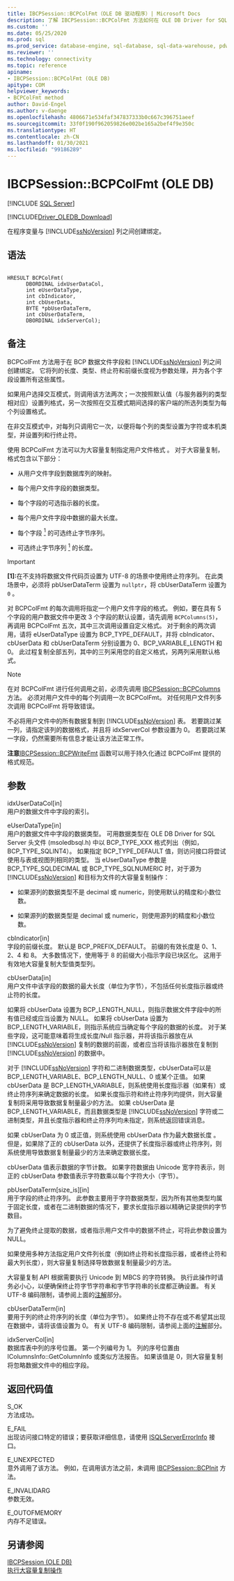 ```yaml
---
title: IBCPSession::BCPColFmt（OLE DB 驱动程序）| Microsoft Docs
description: 了解 IBCPSession::BCPColFmt 方法如何在 OLE DB Driver for SQL Server 中的程序变量和 SQL Server 列之间创建绑定。
ms.custom: ''
ms.date: 05/25/2020
ms.prod: sql
ms.prod_service: database-engine, sql-database, sql-data-warehouse, pdw
ms.reviewer: ''
ms.technology: connectivity
ms.topic: reference
apiname:
- IBCPSession::BCPColFmt (OLE DB)
apitype: COM
helpviewer_keywords:
- BCPColFmt method
author: David-Engel
ms.author: v-daenge
ms.openlocfilehash: 4806671e534faf347837333b0c667c396751aeef
ms.sourcegitcommit: 33f0f190f962059826e002be165a2bef4f9e350c
ms.translationtype: HT
ms.contentlocale: zh-CN
ms.lasthandoff: 01/30/2021
ms.locfileid: "99186289"
---
```

# <a name="ibcpsessionbcpcolfmt-ole-db"></a>IBCPSession::BCPColFmt (OLE DB)
[!INCLUDE [SQL Server](../../../includes/applies-to-version/sql-asdb-asdbmi-asa-pdw.md)]

[!INCLUDE[Driver_OLEDB_Download](../../../includes/driver_oledb_download.md)]

  在程序变量与 [!INCLUDE[ssNoVersion](../../../includes/ssnoversion-md.md)] 列之间创建绑定。  
  
## <a name="syntax"></a>语法  
  
```  
  
HRESULT BCPColFmt(   
      DBORDINAL idxUserDataCol,  
      int eUserDataType,  
      int cbIndicator,  
      int cbUserData,  
      BYTE *pbUserDataTerm,  
      int cbUserDataTerm,  
      DBORDINAL idxServerCol);  
```  
  
## <a name="remarks"></a>备注  
 BCPColFmt 方法用于在 BCP 数据文件字段和 [!INCLUDE[ssNoVersion](../../../includes/ssnoversion-md.md)] 列之间创建绑定。 它将列的长度、类型、终止符和前缀长度视为参数处理，并为各个字段设置所有这些属性。  
  
 如果用户选择交互模式，则调用该方法两次；一次按照默认值（与服务器列的类型相对应）设置列格式，另一次按照在交互模式期间选择的客户端的所选列类型为每个列设置格式。  
  
 在非交互模式中，对每列只调用它一次，以便将每个列的类型设置为字符或本机类型，并设置列和行终止符。  
  
 使用 BCPColFmt 方法可以为大容量复制指定用户文件格式  。 对于大容量复制，格式包含以下部分：  
  
-   从用户文件字段到数据库列的映射。  
  
-   每个用户文件字段的数据类型。  
  
-   每个字段的可选指示器的长度。  
  
-   每个用户文件字段中数据的最大长度。  
  
-   每个字段 <a href="#terminator_note"><sup>1</sup></a> 的可选终止字节序列。  
  
-   可选终止字节序列 <a href="#terminator_note"><sup>1</sup></a> 的长度。  
  

> [!IMPORTANT]
> <b id="terminator_note">[1]:</b>在不支持将数据文件代码页设置为 UTF-8 的场景中使用终止符序列。 在此类场景中，必须将 pbUserDataTerm 设置为 `nullptr`，将 cbUserDataTerm 设置为 `0` 。

 对 BCPColFmt 的每次调用将指定一个用户文件字段的格式。 例如，要在具有 5 个字段的用户数据文件中更改 3 个字段的默认设置，请先调用 `BCPColumns(5)`，再调用 BCPColFmt 五次，其中三次调用设置自定义格式。 对于剩余的两次调用，请将 eUserDataType 设置为 BCP_TYPE_DEFAULT，并将 cbIndicator、cbUserData 和 cbUserDataTerm 分别设置为 0、BCP_VARIABLE_LENGTH 和 0。 此过程复制全部五列，其中的三列采用您的自定义格式，另两列采用默认格式。  
  
> [!NOTE]  
>  在对 BCPColFmt 进行任何调用之前，必须先调用 [IBCPSession::BCPColumns](../../oledb/ole-db-interfaces/ibcpsession-bcpcolumns-ole-db.md) 方法。 必须对用户文件中的每个列调用一次 BCPColFmt。 对任何用户文件列多次调用 BCPColFmt 将导致错误。  
  
 不必将用户文件中的所有数据复制到 [!INCLUDE[ssNoVersion](../../../includes/ssnoversion-md.md)] 表。 若要跳过某一列，请指定该列的数据格式，并且将 idxServerCol 参数设置为 0。 若要跳过某一字段，仍然需要所有信息才能让该方法正常工作。  
  
 **注意**[IBCPSession::BCPWriteFmt](../../oledb/ole-db-interfaces/ibcpsession-bcpwritefmt-ole-db.md) 函数可以用于持久化通过 BCPColFmt 提供的格式规范。  
  
## <a name="arguments"></a>参数  
 idxUserDataCol[in]  
 用户的数据文件中字段的索引。  
  
 eUserDataType[in]  
 用户的数据文件中字段的数据类型。 可用数据类型在 OLE DB Driver for SQL Server 头文件 (msoledbsql.h) 中以 BCP_TYPE_XXX 格式列出（例如，BCP_TYPE_SQLINT4）。 如果指定 BCP_TYPE_DEFAULT 值，则访问接口将尝试使用与表或视图列相同的类型。 当 eUserDataType 参数是 BCP_TYPE_SQLDECIMAL 或 BCP_TYPE_SQLNUMERIC 时，对于源为 [!INCLUDE[ssNoVersion](../../../includes/ssnoversion-md.md)] 和目标为文件的大容量复制操作：  
  
-   如果源列的数据类型不是 decimal 或 numeric，则使用默认的精度和小数位数。  
  
-   如果源列的数据类型是 decimal 或 numeric，则使用源列的精度和小数位数。  
  
 cbIndicator[in]  
 字段的前缀长度。 默认是 BCP_PREFIX_DEFAULT。 前缀的有效长度是 0、1、2、4 和 8。 大多数情况下，使用等于 8 的前缀大小指示字段已块区化。 这用于有效地大容量复制大型值类型列。  
  
 cbUserData[in]  
 用户文件中该字段的数据的最大长度（单位为字节），不包括任何长度指示器或终止符的长度。  
  
 如果将 cbUserData 设置为 BCP_LENGTH_NULL，则指示数据文件字段中的所有值已经或应当设置为 NULL。 如果将 cbUserData 设置为 BCP_LENGTH_VARIABLE，则指示系统应当确定每个字段的数据的长度。 对于某些字段，这可能意味着将生成长度/Null 指示器，并将该指示器放在从 [!INCLUDE[ssNoVersion](../../../includes/ssnoversion-md.md)] 复制的数据的前面，或者应当将该指示器放在复制到 [!INCLUDE[ssNoVersion](../../../includes/ssnoversion-md.md)] 的数据中。  
  
 对于 [!INCLUDE[ssNoVersion](../../../includes/ssnoversion-md.md)] 字符和二进制数据类型，cbUserData可以是 BCP_LENGTH_VARIABLE、BCP_LENGTH_NULL、0 或某个正值。 如果 cbUserData 是 BCP_LENGTH_VARIABLE，则系统使用长度指示器（如果有）或终止符序列来确定数据的长度。 如果长度指示符和终止符序列均提供，则大容量复制将采用导致数据复制量最少的方法。 如果 cbUserData 是 BCP_LENGTH_VARIABLE，而且数据类型是 [!INCLUDE[ssNoVersion](../../../includes/ssnoversion-md.md)] 字符或二进制类型，并且长度指示器和终止符序列均未指定，则系统返回错误消息。  
  
 如果 cbUserData 为 0 或正值，则系统使用 cbUserData 作为最大数据长度 。 但是，如果除了正的 cbUserData 以外，还提供了长度指示器或终止符序列，则系统使用导致数据复制量最少的方法来确定数据长度。  
  
 cbUserData 值表示数据的字节计数。 如果字符数据由 Unicode 宽字符表示，则正的 cbUserData 参数值表示字符数乘以每个字符大小（字节）。  
  
 pbUserDataTerm[size_is][in]  
 用于字段的终止符序列。 此参数主要用于字符数据类型，因为所有其他类型均属于固定长度，或者在二进制数据的情况下，要求长度指示器以精确记录提供的字节数目。  
  
 为了避免终止提取的数据，或者指示用户文件中的数据不终止，可将此参数设置为 NULL。  
  
 如果使用多种方法指定用户文件列长度（例如终止符和长度指示器，或者终止符和最大列长度），则大容量复制选择导致数据复制量最少的方法。  
  
 大容量复制 API 根据需要执行 Unicode 到 MBCS 的字符转换。 执行此操作时请务必小心，以便确保终止符字节字符串和字节字符串的长度都正确设置。 有关 UTF-8 编码限制，请参阅上面的[注解](#remarks)部分。

 cbUserDataTerm[in]  
 要用于列的终止符序列的长度（单位为字节）。 如果终止符不存在或不希望其出现在数据中，请将该值设置为 0。 有关 UTF-8 编码限制，请参阅上面的[注解](#remarks)部分。

 idxServerCol[in]  
 数据库表中列的序号位置。 第一个列编号为 1。 列的序号位置由 IColumnsInfo::GetColumnInfo 或类似方法报告。 如果该值是 0，则大容量复制将忽略数据文件中的相应字段。  
  
## <a name="return-code-values"></a>返回代码值  
 S_OK  
 方法成功。  
  
 E_FAIL  
 出现访问接口特定的错误；要获取详细信息，请使用 [ISQLServerErrorInfo](./isqlservererrorinfo-geterrorinfo-ole-db.md) 接口。  
  
 E_UNEXPECTED  
 意外调用了该方法。 例如，在调用该方法之前，未调用 [IBCPSession::BCPInit](../../oledb/ole-db-interfaces/ibcpsession-bcpinit-ole-db.md) 方法。  
  
 E_INVALIDARG  
 参数无效。  
  
 E_OUTOFMEMORY  
 内存不足错误。  
  
## <a name="see-also"></a>另请参阅  
 [IBCPSession &#40;OLE DB&#41;](../../oledb/ole-db-interfaces/ibcpsession-ole-db.md)   
 [执行大容量复制操作](../../oledb/features/performing-bulk-copy-operations.md)  
  
